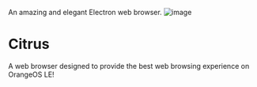 An amazing and elegant Electron web browser.
![image](https://user-images.githubusercontent.com/92550746/164913432-ad3b9cd1-1e09-4e94-b0c8-a2f0b0ef5b78.png)
# Citrus
A web browser designed to provide the best web browsing experience on OrangeOS LE!

